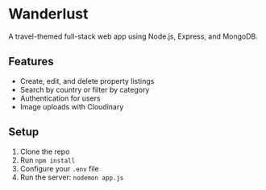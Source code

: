 # Wanderlust

A travel-themed full-stack web app using Node.js, Express, and MongoDB.

## Features
- Create, edit, and delete property listings
- Search by country or filter by category
- Authentication for users
- Image uploads with Cloudinary

## Setup
1. Clone the repo
2. Run `npm install`
3. Configure your `.env` file
4. Run the server: `nodemon app.js`